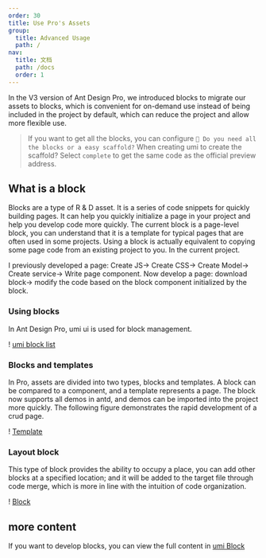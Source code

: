 ```yaml
---
order: 30
title: Use Pro's Assets
group:
  title: Advanced Usage
  path: /
nav:
  title: 文档
  path: /docs
  order: 1
---
```


In the V3 version of Ant Design Pro, we introduced blocks to migrate our assets to blocks, which is convenient for on-demand use instead of being included in the project by default, which can reduce the project and allow more flexible use.

> If you want to get all the blocks, you can configure `🚀 Do you need all the blocks or a easy scaffold?` When creating umi to create the scaffold? Select `complete` to get the same code as the official preview address.

## What is a block

Blocks are a type of R & D asset. It is a series of code snippets for quickly building pages. It can help you quickly initialize a page in your project and help you develop code more quickly. The current block is a page-level block, you can understand that it is a template for typical pages that are often used in some projects. Using a block is actually equivalent to copying some page code from an existing project to you. In the current project.

I previously developed a page: Create JS-> Create CSS-> Create Model-> Create service-> Write page component. Now develop a page: download block-> modify the code based on the block component initialized by the block.

### Using blocks

In Ant Design Pro, umi ui is used for block management.

! [umi block list](https://gw.alipayobjects.com/zos/antfincdn/YWjTPDQAeq/CF034E49-0FE8-4011-B282-6956FC1B312C.png)

### Blocks and templates

In Pro, assets are divided into two types, blocks and templates. A block can be compared to a component, and a template represents a page. The block now supports all demos in antd, and demos can be imported into the project more quickly. The following figure demonstrates the rapid development of a crud page.

! [Template](https://gw.alipayobjects.com/zos/antfincdn/75%26lzz1F9P/Kapture%2525202019-11-25%252520at%25252015.35.41.gif)

### Layout block

This type of block provides the ability to occupy a place, you can add other blocks at a specified location; and it will be added to the target file through code merge, which is more in line with the intuition of code organization.

! [Block](https://gw.alipayobjects.com/zos/antfincdn/FjLAmnNnwA/Kapture%2525202019-11-25%252520at%25252017.32.25.gif)

## more content

If you want to develop blocks, you can view the full content in [umi Block](https://umijs.org/docs/use-umi-ui)
